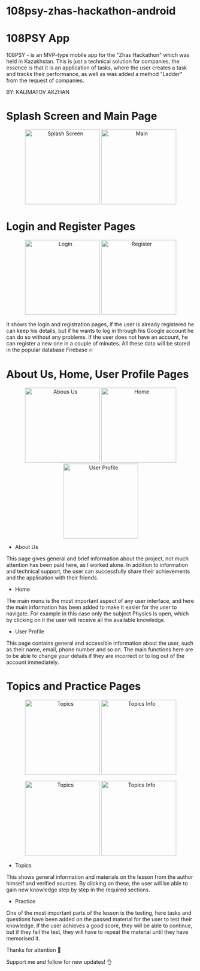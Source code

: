 # 108psy-zhas-hackathon-android
# 108PSY App
  
  108PSY - is an MVP-type mobile app for the "Zhas Hackathon" which was held in Kazakhstan. This is just a technical solution for companies, the essence is that it is an application of tasks, where the user creates a task and tracks their performance, as well as was added a method "Ladder" from the request of companies.
  
  BY: KALIMATOV AKZHAN
  
  
  
  

# Splash Screen and Main Page

<p align="center">
  <img src="https://github.com/manste1n/FermiApp/blob/master/assets/1.png" width="200" title="Splash Screen">
  <img src="https://github.com/manste1n/FermiApp/blob/master/assets/2.png" width="200" title="Main">
</p>


# Login and Register Pages



<p align="center">
  <img src="https://github.com/manste1n/FermiApp/blob/master/assets/3.png" width="200" title="Login">
  <img src="https://github.com/manste1n/FermiApp/blob/master/assets/4.png" width="200" title="Register">
</p>

It shows the login and registration pages, if the user is already registered he can keep his details, but if he wants to log in through his Google account he can do so without any problems. If the user does not have an account, he can register a new one in a couple of minutes. All these data will be stored in the popular database Firebase :fire:



# About Us, Home, User Profile Pages
<p align="center">
  <img src="https://github.com/manste1n/FermiApp/blob/master/assets/7.png" width="200" title="Abous Us">
  <img src="https://github.com/manste1n/FermiApp/blob/master/assets/5.png" width="200" title="Home">
  <img src="https://github.com/manste1n/FermiApp/blob/master/assets/6.png" width="200" title="User Profile">
</p>


* About Us

This page gives general and brief information about the project, not much attention has been paid here, as I worked alone. In addition to information and technical support, the user can successfully share their achievements and the application with their friends.

* Home

The main menu is the most important aspect of any user interface, and here the main information has been added to make it easier for the user to navigate. For example in this case only the subject Physics is open, which by clicking on it the user will receive all the available knowledge.

* User Profile

This page contains general and accessible information about the user, such as their name, email, phone number and so on. The main functions here are to be able to change your details if they are incorrect or to log out of the account immediately. 



# Topics and Practice Pages

<p align="center">
  <img src="https://github.com/manste1n/FermiApp/blob/master/assets/8.png" width="200" title="Topics">
  <img src="https://github.com/manste1n/FermiApp/blob/master/assets/10.png" width="200" title="Topics Info">
</p>

<p align="center">
  <img src="https://github.com/manste1n/FermiApp/blob/master/assets/9.png" width="200" title="Topics">
  <img src="https://github.com/manste1n/FermiApp/blob/master/assets/11.png" width="200" title="Topics Info">
</p>


* Topics

This shows general information and materials on the lesson from the author himself and verified sources. By clicking on these, the user will be able to gain new knowledge step by step in the required sections.

* Practice

One of the most important parts of the lesson is the testing, here tasks and questions have been added on the passed material for the user to test their knowledge. If the user achieves a good score, they will be able to continue, but if they fail the test, they will have to repeat the material until they have memorised it.













Thanks for attention 💙

Support me and follow for new updates! 👌

